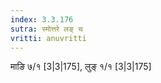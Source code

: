 ```yaml
---
index: 3.3.176
sutra: स्मोत्तरे लङ् च
vritti: anuvritti
---
```


माङि ७/१ [3|3|175], लुङ् १/१ [3|3|175]